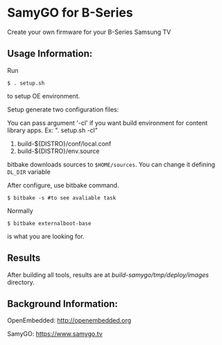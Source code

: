 # SamyGO for B-Series
Create your own firmware for your B-Series Samsung TV

## Usage Information:

Run 

    $ . setup.sh

to setup OE environment.

Setup generate two configuration files:

You can pass argument '-cl' if you want build environment for content library apps. Ex: ". setup.sh -cl"

 1. build-${DISTRO}/conf/local.conf
 2. build-${DISTRO}/env.source

bitbake downloads sources to `$HOME/sources`. You can change it defining `DL_DIR` variable

After configure, use bitbake command.

    $ bitbake -s #to see avaliable task

Normally 

    $ bitbake externalboot-base

is what you are looking for.

## Results

After building all tools, results are at *build-samygo/tmp/deploy/images* directory.

## Background Information:

OpenEmbedded: http://openembedded.org

SamyGO: https://www.samygo.tv

